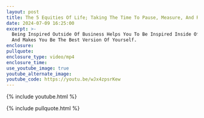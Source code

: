 ```yaml
---
layout: post
title: The 5 Equities Of Life; Taking The Time To Pause, Measure, And Reflect
date: 2024-07-09 16:25:00
excerpt: >-
  Being Inspired Outside Of Business Helps You To Be Inspired Inside Of Business
  And Makes You Be The Best Version Of Yourself.
enclosure:
pullquote:
enclosure_type: video/mp4
enclosure_time:
use_youtube_image: true
youtube_alternate_image:
youtube_code: https://youtu.be/wJx4zpsrKew
---
```

{% include youtube.html %}

{% include pullquote.html %}